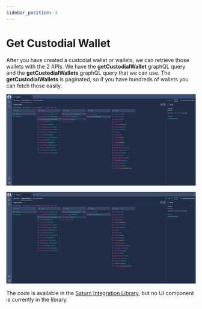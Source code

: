 ```yaml
---
sidebar_position: 3
---
```


# Get Custodial Wallet

After you have created a custodial wallet or wallets, we can retrieve those wallets with the 2 APIs. We have the **getCustodialWallet** graphQL query and the **getCustodialWallets** graphQL query that we can use. The **getCustodialWallets** is paginated, so if you have hundreds of wallets you can fetch those easily.

![Saturn Integration Get Cutodial Wallet API](/img/custodial-wallets/get-custodial-wallet/get-custodial-wallet-api.png)

![Saturn Integration Get Cutodial Wallets API](/img/custodial-wallets/get-custodial-wallet/get-custodial-wallet-api.png)

The code is available in the [Saturn Integration Library](https://github.com/Orion-Crypto/Saturn-V2-Integration), but no UI component is currently in the library.
